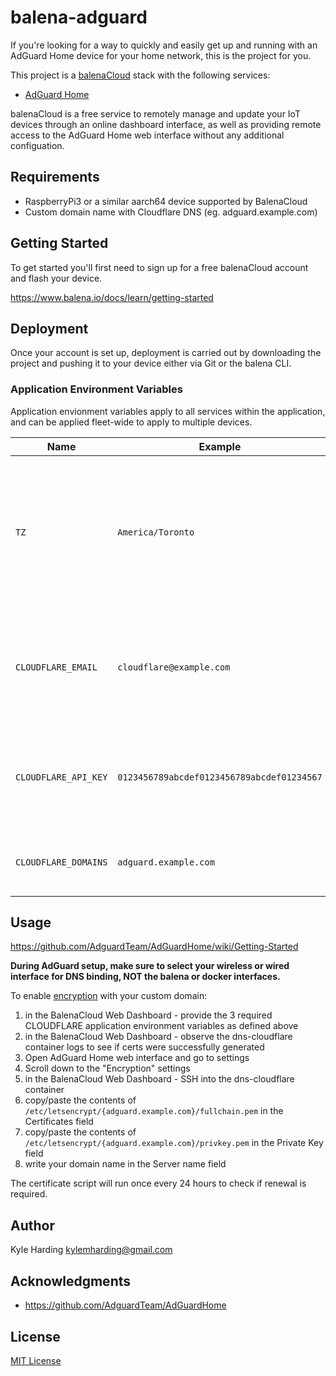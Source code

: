 # balena-adguard

If you're looking for a way to quickly and easily get up and running with an AdGuard Home device for your home network, this is the project for you.

This project is a [balenaCloud](https://www.balena.io/cloud) stack with the following services:

* [AdGuard Home](https://adguard.com/en/adguard-home/overview.html)

balenaCloud is a free service to remotely manage and update your IoT devices through an online dashboard interface, as well as providing remote access to the AdGuard Home web interface without any additional configuation.

## Requirements

* RaspberryPi3 or a similar aarch64 device supported by BalenaCloud
* Custom domain name with Cloudflare DNS (eg. adguard.example.com)

## Getting Started

To get started you'll first need to sign up for a free balenaCloud account and flash your device.

<https://www.balena.io/docs/learn/getting-started>

## Deployment

Once your account is set up, deployment is carried out by downloading the project and pushing it to your device either via Git or the balena CLI.

### Application Environment Variables

Application envionment variables apply to all services within the application, and can be applied fleet-wide to apply to multiple devices.

|Name|Example|Purpose|
|---|---|---|
|`TZ`|`America/Toronto`|To inform services of the [timezone](https://en.wikipedia.org/wiki/List_of_tz_database_time_zones) in your location, in order to set times and dates within the applications correctly|
|`CLOUDFLARE_EMAIL`|`cloudflare@example.com`|(optional) Cloudflare email address for Letsencrypt SSL certificate generation via [certbot](https://certbot-dns-cloudflare.readthedocs.io/en/stable/)|
|`CLOUDFLARE_API_KEY`|`0123456789abcdef0123456789abcdef01234567`|(optional) Cloudflare API key for Letsencrypt SSL certificate generation via [certbot](https://certbot-dns-cloudflare.readthedocs.io/en/stable/)|
|`CLOUDFLARE_DOMAINS`|`adguard.example.com`|(optional) Cloudflare domains to obtain SSL certificates|

## Usage

<https://github.com/AdguardTeam/AdGuardHome/wiki/Getting-Started>

**During AdGuard setup, make sure to select your wireless or wired interface for DNS binding, NOT the balena or docker interfaces.**

To enable [encryption](https://github.com/AdguardTeam/AdGuardHome/wiki/Encryption) with your custom domain:

1. in the BalenaCloud Web Dashboard - provide the 3 required CLOUDFLARE application environment variables as defined above
2. in the BalenaCloud Web Dashboard - observe the dns-cloudflare container logs to see if certs were successfully generated
3. Open AdGuard Home web interface and go to settings
4. Scroll down to the "Encryption" settings
5. in the BalenaCloud Web Dashboard - SSH into the dns-cloudflare container
6. copy/paste the contents of `/etc/letsencrypt/{adguard.example.com}/fullchain.pem` in the Certificates field
7. copy/paste the contents of `/etc/letsencrypt/{adguard.example.com}/privkey.pem` in the Private Key field
8. write your domain name in the Server name field

The certificate script will run once every 24 hours to check if renewal is required.

## Author

Kyle Harding <kylemharding@gmail.com>

## Acknowledgments

* <https://github.com/AdguardTeam/AdGuardHome>

## License

[MIT License](./LICENSE)
